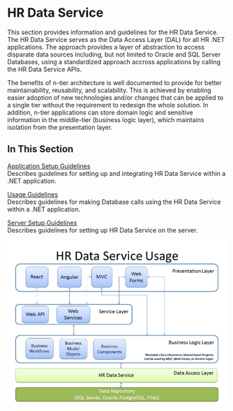 # HR Data Service
This section provides information and guidelines for the HR Data Service.  The HR Data Service serves as the Data Access Layer (DAL) for all HR .NET applications.  The approach provides a layer of abstraction to access disparate data sources including, but not limited to Oracle and SQL Server Databases, using a standardized approach accross applications by calling the HR Data Service APIs.  

The benefits of n-tier architecture is well documented to provide for better maintainability, reusability, and scalability.  This is achieved by enabling easier adoption of new technologies and/or changes that can be applied to a single tier without the requirement to redesign the whole solution. In addition, n-tier applications can store domain logic and sensitive information in the middle-tier (business logic layer), which maintains isolation from the presentation layer.

## In This Section  
 [Application Setup Guidelines](application-setup-guidelines.md)  
 Describes guidelines for setting up and integrating HR Data Service within a .NET application.
 
 [Usage Guidelines](usage-guidelines.md)  
 Describes guidelines for making Database calls using the HR Data Service within a .NET application.
 
 [Server Setup Guidelines](server-setup-guidelines.md)  
 Describes guidelines for setting up HR Data Service on the server.
 
 
![HR Data Service Usage](/images/HRDataService.jpg)
